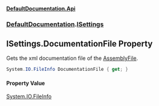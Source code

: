 #### [DefaultDocumentation\.Api](../../index.md 'index')
### [DefaultDocumentation](../../index.md#DefaultDocumentation 'DefaultDocumentation').[ISettings](index.md 'DefaultDocumentation\.ISettings')

## ISettings\.DocumentationFile Property

Gets the xml documentation file of the [AssemblyFile](AssemblyFile.md 'DefaultDocumentation\.ISettings\.AssemblyFile')\.

```csharp
System.IO.FileInfo DocumentationFile { get; }
```

#### Property Value
[System\.IO\.FileInfo](https://learn.microsoft.com/en-us/dotnet/api/system.io.fileinfo 'System\.IO\.FileInfo')